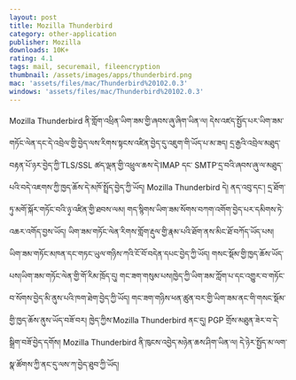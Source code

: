```yaml
---
layout: post
title: Mozilla Thunderbird
category: other-application
publisher: Mozilla
downloads: 10K+
rating: 4.1
tags: mail, securemail, fileencryption
thumbnail: /assets/images/apps/thunderbird.png
mac: 'assets/files/mac/Thunderbird%20102.0.3'
windows: 'assets/files/mac/Thunderbird%20102.0.3'
---
```



Mozilla Thunderbird ནི་གློག་འཕྲིན་ཡིག་ཟམ་གྱི་ཞབས་ཞུ་ཞིག་ཡིན་ལ། དེས་འཛད་སྤྱོད་པར་ཡིག་ཟམ་གཏོང་ལེན་དང་དེ་འབྲེལ་གྱི་བྱེད་ལས་རིགས་སྟངས་འཛིན་བྱེད་དུ་འཇུག་གི་ཡོད་པ་མ་ཟད། དྲ་རྒྱའི་འབྲེལ་མཐུད་བརྟན་པོ་ཉར་བྱེད་ཀྱི་TLS/SSL ཚད་ལྡན་གྱི་འཕྲུལ་ཆས་དེ་IMAP དང་ SMTP་དྲ་བའི་ཞབས་ཞུ་ལ་མཐུད་པའི་བདེ་འཇགས་ཀྱི་ཁྱད་ཆོས་དེ་མཁོ་སྤྲོད་བྱེད་ཀྱི་ཡོད། Mozilla Thunderbird དེ། ནད་འབུ་དང་། དྲ་ཐོག་ཏུ་མགོ་སྐོར་གཏོང་བའི་ཉྭ་འཛིན་གྱི་ཐབས་ལམ། གད་སྙིགས་ཡིག་ཟམ་སོགས་བཀག་འགོག་བྱེད་པར་དམིགས་ཏེ་འཆར་འགོད་བྱས་ཡོད། ཡིག་ཟམ་གཏོང་ལེན་རིགས་གློག་རྡུལ་གྱི་རྣམ་པའི་ཐོག་ནས་མིང་ཐོ་བཀོད་ཡོད་པས། ཡིག་ཟམ་གཏོང་མཁན་དང་གཏང་ཡུལ་གཉིས་ཀའི་ངོ་བོ་བདེན་དཔང་བྱེད་ཀྱི་ཡོད། གསང་སྡོམ་གྱི་ཁྱད་ཆོས་ཡོད་པས།ཡིག་ཟམ་གཏོང་ལེན་གྱི་གོ་རིམ་ཁྲོད་དུ། གང་ཟག་གསུམ་པས།ཁྱེད་ཀྱི་ཡིག་ཟམ་ཀློག་པ་དང་འགྱུར་བ་གཏོང་བ་སོགས་བྱེད་མི་ནུས་པའི་ཁག་ཐེག་བྱེད་ཀྱི་ཡོད། གང་ཟག་གཉིས་ཕན་ཚུན་བར་གྱི་ཡིག་ཟམ་ནང་གི་གསང་སྡོམ་གྱི་ཁྱད་ཆོས་ནུས་ཡོད་བཟོ་བར། ཁྱེད་ཀྱིས་Mozilla Thunderbird ནང་དུ། PGP གྲོས་མཐུན་ཟེར་བ་དེ་སྒྲིག་བཟོ་བྱེད་དགོས། Mozilla Thunderbird ནི་ཁུངས་འབྱེད་མཉེན་ཆས་ཤིག་ཡིན་ལ། དེ་ཉེར་སྤྱོད་མ་ལག་སྣ་ཚོགས་ཀྱི་ནང་དུ་ལས་ཀ་བྱེད་ཐུབ་ཀྱི་ཡོད།